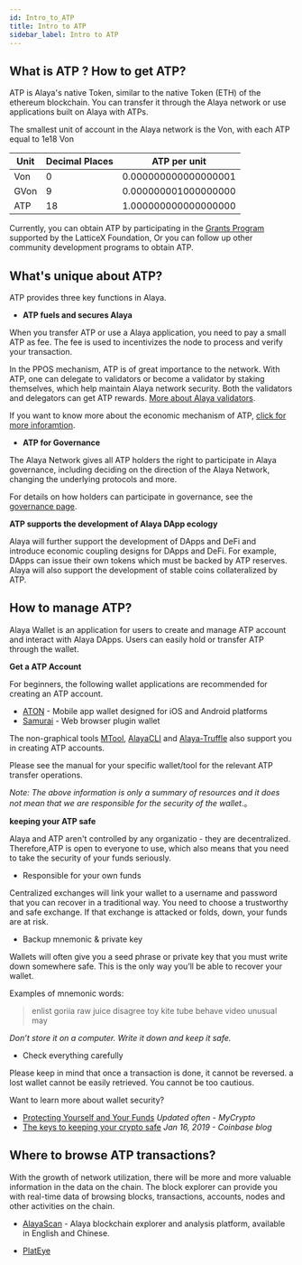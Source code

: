```yaml
---
id: Intro_to_ATP
title: Intro to ATP
sidebar_label: Intro to ATP
---
```


## What is ATP ? How to get ATP?

ATP is Alaya's native Token, similar to the native Token (ETH) of the ethereum blockchain. You can transfer it through the Alaya network or use applications built on Alaya with ATPs.

The smallest unit of account in the Alaya network is the Von, with each ATP equal to 1e18 Von

| Unit | Decimal Places | ATP per unit         |
| ---- | -------------- | -------------------- |
| Von  | 0              | 0.000000000000000001 |
| GVon | 9              | 0.000000001000000000 |
| ATP  | 18             | 1.000000000000000000 |

Currently, you can obtain ATP by participating in the [Grants Program](https://latticex.foundation/grants) supported by the LatticeX Foundation, Or you can follow up other community development programs to obtain ATP.



## What's unique about ATP?

ATP provides three key functions in Alaya.

- **ATP fuels and secures Alaya**

When you transfer ATP or use a Alaya application, you need to pay a small ATP as fee. The fee is used to incentivizes the node to process and verify your transaction.

In the PPOS mechanism, ATP is of great importance to the network. With ATP, one can delegate to validators or become a validator by staking themselves, which help maintain Alaya network security.  Both the validators and delegators can get ATP rewards. [More about Alaya validators](/alaya-devdocs/en/Alaya_Validator_Introduce).

If you want to know more about the economic mechanism of ATP, [click for more inforamtion](/alaya-devdocs/en/Economic_Model#alaya-economic-solution).



- **ATP for Governance**

The Alaya Network gives all ATP holders the right to participate in Alaya governance, including deciding on the direction of the Alaya Network, changing the underlying protocols and more.

For details on how holders can participate in governance, see the [governance page](/).



**ATP supports the development of Alaya DApp ecology**

Alaya will further support the development of DApps and DeFi and introduce economic coupling designs for DApps and DeFi. For example, DApps can issue their own tokens which must be backed by ATP reserves.
Alaya will also support the development of stable coins collateralized by ATP.



## How to manage ATP?

Alaya Wallet is an application for users to create and manage ATP account and interact with Alaya DApps. Users can easily hold or transfer ATP through the wallet.

**Get a ATP Account**

For beginners, the following wallet applications are recommended for creating an ATP account.

- [ATON](https://www.Alaya.network/en/developer/#aton) -  Mobile app wallet designed for iOS and Android platforms
- [Samurai](https://github.com/AlayaNetwork/Samurai) -  Web browser plugin wallet

The non-graphical tools [MTool](/), [AlayaCLI](/) and [Alaya-Truffle](/) also support you in creating ATP accounts.

Please see the manual for your specific wallet/tool for the relevant ATP transfer operations.

*Note: The above information is only a summary of resources and it does not mean that we are responsible for the security of the wallet*.。



**keeping your ATP safe**

Alaya and ATP aren't controlled by any organizatio - they are decentralized. Therefore,ATP is open to everyone to use, which also means that you need to take the security of your funds seriously.

- Responsible for your own funds

Centralized exchanges will link your wallet to a username and password that you can recover in a traditional way. You need to choose a trustworthy and safe exchange. If that exchange is attacked  or folds, down, your funds are at risk.



- Backup mnemonic & private key

Wallets will often give you a seed phrase  or private key that you must write down somewhere safe. This is the only way you’ll be able to recover your wallet.

Examples of mnemonic words:

> enlist goriia raw juice disagree toy kite tube behave video unusual may

*Don’t store it on a computer. Write it down and keep it safe.*



- Check everything carefully

Please keep in mind that once a transaction is done, it cannot be reversed. a lost wallet cannot be easily retrieved. You cannot be too cautious.



Want to learn more about wallet security?

- [Protecting Yourself and Your Funds](https://support.mycrypto.com/staying-safe/protecting-yourself-and-your-funds) *Updated often - MyCrypto*
- [The keys to keeping your crypto safe](https://blog.coinbase.com/the-keys-to-keeping-your-crypto-safe-96d497cce6cf) *Jan 16, 2019 - Coinbase blog*



## Where to browse ATP transactions?

With the growth of network utilization, there will be more and more valuable information in the data on the chain. The block explorer can provide you with real-time data of browsing blocks, transactions, accounts, nodes and other activities on the chain.

- [AlayaScan](https://scan.Alaya.network/) - Alaya blockchain explorer and analysis platform, available in English and Chinese.

- [PlatEye](https://www.alayascan.com/)
